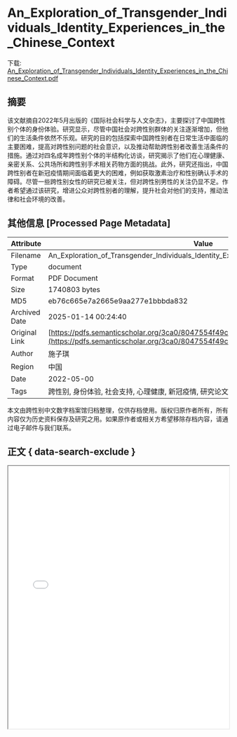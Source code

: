 # An_Exploration_of_Transgender_Individuals_Identity_Experiences_in_the_Chinese_Context

<!-- tcd_download_link -->
下载: [An_Exploration_of_Transgender_Individuals_Identity_Experiences_in_the_Chinese_Context.pdf](An_Exploration_of_Transgender_Individuals_Identity_Experiences_in_the_Chinese_Context.pdf)
<!-- tcd_download_link_end -->

## 摘要

<!-- tcd_abstract -->
该文献摘自2022年5月出版的《国际社会科学与人文杂志》，主要探讨了中国跨性别个体的身份体验。研究显示，尽管中国社会对跨性别群体的关注逐渐增加，但他们的生活条件依然不乐观。研究的目的包括探索中国跨性别者在日常生活中面临的主要困难，提高对跨性别问题的社会意识，以及推动帮助跨性别者改善生活条件的措施。通过对四名成年跨性别个体的半结构化访谈，研究揭示了他们在心理健康、亲密关系、公共场所和跨性别手术相关药物方面的挑战。此外，研究还指出，中国跨性别者在新冠疫情期间面临着更大的困难，例如获取激素治疗和性别确认手术的障碍。尽管一些跨性别女性的研究已被关注，但对跨性别男性的关注仍显不足。作者希望通过该研究，增进公众对跨性别者的理解，提升社会对他们的支持，推动法律和社会环境的改善。

<!-- tcd_abstract_end -->

## 其他信息 [Processed Page Metadata]

| Attribute       | Value                                  |
|-----------------|----------------------------------------|
| Filename        | An_Exploration_of_Transgender_Individuals_Identity_Experiences_in_the_Chinese_Context.pdf                             |
| Type            | document                                 |
| Format          | PDF Document                               |
| Size            | 1740803 bytes                           |
| MD5             | eb76c665e7a2665e9aa277e1bbbda832                                  |
| Archived Date   | 2025-01-14 00:24:40                             |
| Original Link   | [https://pdfs.semanticscholar.org/3ca0/8047554f49ca7297f715cd3247534782c314.pdf](https://pdfs.semanticscholar.org/3ca0/8047554f49ca7297f715cd3247534782c314.pdf)                         |
| Author          | 施子琪                               |
| Region          | 中国                               |
| Date            | 2022-05-00                                 |
| Tags            | 跨性别, 身份体验, 社会支持, 心理健康, 新冠疫情, 研究论文, 法律与政策, 社会意识                                 |

本文由跨性别中文数字档案馆归档整理，仅供存档使用。版权归原作者所有，所有内容仅为历史资料保存及研究之用。如果原作者或相关方希望移除存档内容，请通过电子邮件与我们联系。

## 正文 { data-search-exclude }

<!-- tcd_main_text -->
<iframe src="../An_Exploration_of_Transgender_Individuals_Identity_Experiences_in_the_Chinese_Context.pdf" width="100%" height="600px">
    <p>无法显示PDF，请下载查看。</p>
</iframe>
<!-- tcd_main_text_end -->

